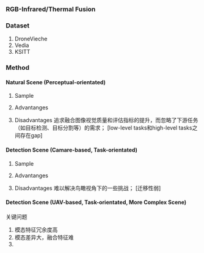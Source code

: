### RGB-Infrared/Thermal Fusion

### Dataset
1. DroneVieche 
2. Vedia
3. KSITT

### Method
#### Natural Scene (Perceptual-orientated)
1. Sample
2. Advantanges

3. Disadvantages
   追求融合图像视觉质量和评估指标的提升，而忽略了下游任务（如目标检测、目标分割等）的需求；  [low-level tasks和high-level tasks之间存在gap]
   
#### Detection Scene (Camare-based, Task-orientated)
1. Sample
2. Advantanges

3. Disadvantages
   难以解决鸟瞰视角下的一些挑战；   [迁移性弱]
#### Detection Scene (UAV-based, Task-orientated, More Complex Scene)

   关键问题
   1. 模态特征冗余度高
   2. 模态差异大，融合特征难
   3. 
